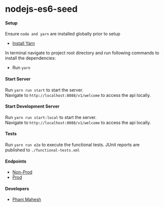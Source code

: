 # nodejs-es6-seed

#### Setup
Ensure `node and yarn` are installed globally prior to setup
- [Install Yarn](https://yarnpkg.com/en/docs/install)

In terminal navigate to project root directory and run following commands to install the dependencies:  
- Run `yarn`  

#### Start Server
Run `yarn run start` to start the server.  
Navigate to `http://localhost:8088/v1/welcome` to access the api locally. 

#### Start Development Server
Run `yarn run start:local` to start the server.  
Navigate to `http://localhost:8088/v1/welcome` to access the api locally.

#### Tests 
Run `yarn run e2e` to execute the functional tests. 
JUnit reports are published to `./functional-tests.xml`

#### Endpoints
- [Non-Prod](https://www.yoururl.com/v1/welcome)
- [Prod](https://www.yoururl.com/v1/welcome)

#### Developers 
- [Phani Mahesh](https://github.com/fourthofaugust)
